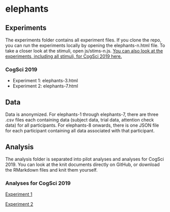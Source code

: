 # elephants

## Experiments
The experiments folder contains all experiment files. If you clone the repo, you can run the experiments locally by opening the elephants-n.html file. To take a closer look at the stimuli, open js/stims-n.js.
[You can also look at the experiments, including all stimuli, for CogSci 2019 here.](http://elephants-cogsci2019.s3-website-us-west-2.amazonaws.com/)

### CogSci 2019

- Experiment 1: elephants-3.html
- Experiment 2: elephants-7.html

## Data

Data is anonymized. For elephants-1 through elephants-7, there are three .csv files each containing data (subject data, trial data, attention check data) for all participants. For elephants-8 onwards, there is one JSON file for each participant containing all data associated with that participant.

## Analysis

The analysis folder is separated into pilot analyses and analyses for CogSci 2019. You can look at the knit documents directly on GitHub, or download the RMarkdown files and knit them yourself.

### Analyses for CogSci 2019

[Experiment 1](./cogsci2019/elephants-1-cogsci2019.md)

[Experiment 2](./cogsci2019/elephants-2-cogsci2019.md)
